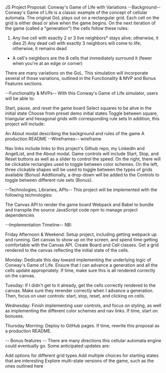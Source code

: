 JS Project Proposal: Conway's Game of Life with Variations
--Background--
Conway's Game of Life is a classic example of the concept of cellular automata. The original GoL plays out on a rectangular grid. Each cell on the grid is either dead or alive when the game begins. On the next iteration of the game (called a "generation") the cells follow these rules:

1) Any live cell with exactly 2 or 3 live neighbors* stays alive; otherwise, it dies 2) Any dead cell with exactly 3 neighbors will come to life; otherwise, it remains dead

* A cell's neighbors are the 8 cells that immediately surround it (fewer when you're at an edge or corner)

There are many variations on the GoL. This simulation will incorporate several of those variations, outlined in the Functionality & MVP and Bonus Features sections.

--Functionality & MVPs--
With this Conway's Game of Life simulator, users will be able to:

Start, pause, and reset the game board
Select squares to be alive in the initial state
Choose from preset demo initial states
Toggle between square, triangular and hexagonal grids with corresponding rule sets
In addition, this project will include:

An About modal describing the background and rules of the game
A production README
--Wireframes--
wireframe

Nav links include links to this project's Github repo, my LinkedIn and AngelList, and the About modal.
Game controls will include Start, Stop, and Reset buttons as well as a slider to control the speed.
On the right, there will be clickable rectangles used to toggle between color schemes.
On the left, three clickable shapes will be used to toggle between the types of grids available (Bonus)
Additionally, a drop-down will be added to the Controls to toggle between different rule sets (Bonus).

--Technologies, Libraries, APIs--
This project will be implemented with the following technologies:

The Canvas API to render the game board
Webpack and Babel to bundle and transpile the source JavaScript code
npm to manage project dependencies

--Implementation Timeline--
NB:

Friday Afternoon & Weekend: Setup project, including getting webpack up and running. Get canvas to show up on the screen, and spend time getting comfortable with the Canvas API. Create Board and Cell classes. Get a grid rendered to the canvas reflecting the initial state of the cells.

Monday: Dedicate this day toward implementing the underlying logic of Conway's Game of Life. Ensure that I can advance a generation and all the cells update appropriately. If time, make sure this is all rendered correctly on the canvas.

Tuesday: If I didn't get to it already, get the cells correctly rendered to the canvas. Make sure they rerender correctly when I advance a generation. Then, focus on user controls: start, stop, reset, and clicking on cells.

Wednesday: Finish implementing user controls, and focus on styling, as well as implementing the different color schemes and nav links. If time, start on bonuses.

Thursday Morning: Deploy to GitHub pages. If time, rewrite this proposal as a production README.

-- Bonus features --
There are many directions this cellular automata engine could eventually go. Some anticipated updates are:

Add options for different grid types
Add multiple choices for starting states that are interesting
Explore multi-state versions of the game, such as the ones outlined here